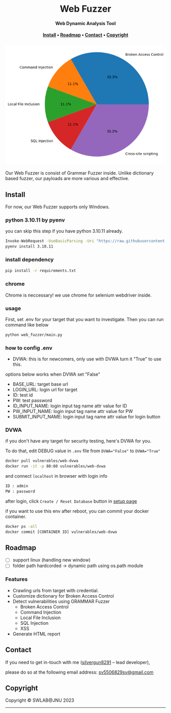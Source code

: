 <div align="center">
    <h1>
        Web Fuzzer
    </h1>
    <h4><b>Web Dynamic Analysis Tool</b></h4>
    <h4>
        <a href="#install">Install</a>
        •
        <a href="#roadmap">Roadmap</a>
        •
        <a href="#contact">Contact</a>
        •
        <a href="#copyright">Copyright</a>
    </h4>
    
### ![chart](./test/example/dvwa/vulnerability_chart.png)

</div>

Our Web Fuzzer is consist of Grammar Fuzzer inside. 
Unlike dictionary based fuzzer, our payloads are more various and effective.

## Install
For now, our Web Fuzzer supports only Windows.

### python 3.10.11 by pyenv
you can skip this step if you have python 3.10.11 already.
```sh
Invoke-WebRequest -UseBasicParsing -Uri "https://raw.githubusercontent.com/pyenv-win/pyenv-win/master/pyenv-win/install-pyenv-win.ps1" -OutFile "./install-pyenv-win.ps1"; &"./install-pyenv-win.ps1"
pyenv install 3.10.11 
```

### install dependency

```sh 
pip install -r requirements.txt
```

### chrome

Chrome is neccessary! we use chrome for selenium webdriver inside.

### usage

First, set .env for your target that you want to investigate.
Then you can run command like below

```sh
python web_fuzzer/main.py
```

### how to config .env
- DVWA: this is for newcomers, only use with DVWA turn it "True" to use this.

options below works when DVWA set "False"
- BASE_URL: target base url
- LOGIN_URL: login url for target
- ID: test id
- PW: test password
- ID_INPUT_NAME: login input tag name attr value for ID 
- PW_INPUT_NAME: login input tag name attr value for PW 
- SUBMIT_INPUT_NAME: login input tag name attr value for login button

### DVWA
if you don't have any target for security testing, here's DVWA for you.

To do that, edit DEBUG value in `.env` file from `DVWA="False"` to `DVWA="True"`

```sh
docker pull vulnerables/web-dvwa
docker run -it -p 80:80 vulnerables/web-dvwa
```
and connect `localhost` in browser with login info

```sh
ID : admin
PW : password
```
after login, click `Create / Reset Database` button in [setup page](http://localhost/setup.php)

if you want to use this env after reboot, you can commit your docker container.

```sh
docker ps -all
docker commit [CONTAINER ID] vulnerables/web-dvwa
```

## Roadmap

- [ ] support linux (handling new window)
- [ ] folder path hardcorded -> dynamic path using os.path module

### Features

* Crawling urls from target with credential.
* Customize dictionary for Broken Access Control
* Detect vulnerabilities using GRAMMAR Fuzzer
    * Broken Access Control
    * Command Injection
    * Local File Inclusion
    * SQL Injection
    * XSS
* Generate HTML report

## Contact

If you need to get in-touch with me ([silvergun8291](https://github.com/silvergun8291) – lead developer), 

please do so at the following email address: sv5506829sv@gmail.com

## Copyright

Copyright © SWLAB@JNU 2023

---
